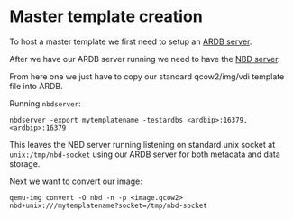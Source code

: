 # Master template creation

To host a master template we first need to setup an [ARDB server](https://github.com/yinqiwen/ardb).

After we have our ARDB server running we need to have the [NBD server](https://github.com/g8os/blockstor/blob/master/nbdserver/readme.md).

From here one we just have to copy our standard qcow2/img/vdi template file into ARDB.

Running `nbdserver`:

```
nbdserver -export mytemplatename -testardbs <ardbip>:16379,<ardbip>:16379
```

This leaves the NBD server running listening on standard unix socket at `unix:/tmp/nbd-socket` using our ARDB server for both metadata and data storage.

Next we want to convert our image:

```
qemu-img convert -O nbd -n -p <image.qcow2> nbd+unix:///mytemplatename?socket=/tmp/nbd-socket
```
